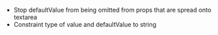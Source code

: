 - Stop defaultValue from being omitted from props that are spread onto textarea
- Constraint type of value and defaultValue to string
